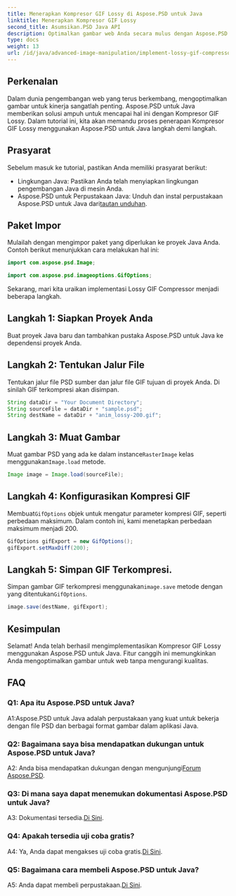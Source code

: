 ```yaml
---
title: Menerapkan Kompresor GIF Lossy di Aspose.PSD untuk Java
linktitle: Menerapkan Kompresor GIF Lossy
second_title: Asumsikan.PSD Java API
description: Optimalkan gambar web Anda secara mulus dengan Aspose.PSD untuk Kompresor GIF Lossy Java. Ikuti panduan langkah demi langkah kami untuk penerapan yang efisien.
type: docs
weight: 13
url: /id/java/advanced-image-manipulation/implement-lossy-gif-compressor/
---
```

## Perkenalan

Dalam dunia pengembangan web yang terus berkembang, mengoptimalkan gambar untuk kinerja sangatlah penting. Aspose.PSD untuk Java memberikan solusi ampuh untuk mencapai hal ini dengan Kompresor GIF Lossy. Dalam tutorial ini, kita akan memandu proses penerapan Kompresor GIF Lossy menggunakan Aspose.PSD untuk Java langkah demi langkah.

## Prasyarat

Sebelum masuk ke tutorial, pastikan Anda memiliki prasyarat berikut:

- Lingkungan Java: Pastikan Anda telah menyiapkan lingkungan pengembangan Java di mesin Anda.
-  Aspose.PSD untuk Perpustakaan Java: Unduh dan instal perpustakaan Aspose.PSD untuk Java dari[tautan unduhan](https://releases.aspose.com/psd/java/).

## Paket Impor

Mulailah dengan mengimpor paket yang diperlukan ke proyek Java Anda. Contoh berikut menunjukkan cara melakukan hal ini:

```java
import com.aspose.psd.Image;

import com.aspose.psd.imageoptions.GifOptions;
```

Sekarang, mari kita uraikan implementasi Lossy GIF Compressor menjadi beberapa langkah.

## Langkah 1: Siapkan Proyek Anda

Buat proyek Java baru dan tambahkan pustaka Aspose.PSD untuk Java ke dependensi proyek Anda.

## Langkah 2: Tentukan Jalur File

Tentukan jalur file PSD sumber dan jalur file GIF tujuan di proyek Anda. Di sinilah GIF terkompresi akan disimpan.

```java
String dataDir = "Your Document Directory";
String sourceFile = dataDir + "sample.psd";
String destName = dataDir + "anim_lossy-200.gif";
```

## Langkah 3: Muat Gambar

 Muat gambar PSD yang ada ke dalam instance`RasterImage` kelas menggunakan`Image.load` metode.

```java
Image image = Image.load(sourceFile);
```

## Langkah 4: Konfigurasikan Kompresi GIF

 Membuat`GifOptions` objek untuk mengatur parameter kompresi GIF, seperti perbedaan maksimum. Dalam contoh ini, kami menetapkan perbedaan maksimum menjadi 200.

```java
GifOptions gifExport = new GifOptions();
gifExport.setMaxDiff(200);
```

## Langkah 5: Simpan GIF Terkompresi.

 Simpan gambar GIF terkompresi menggunakan`image.save` metode dengan yang ditentukan`GifOptions`.

```java
image.save(destName, gifExport);
```

## Kesimpulan

Selamat! Anda telah berhasil mengimplementasikan Kompresor GIF Lossy menggunakan Aspose.PSD untuk Java. Fitur canggih ini memungkinkan Anda mengoptimalkan gambar untuk web tanpa mengurangi kualitas.

## FAQ

### Q1: Apa itu Aspose.PSD untuk Java?

A1:Aspose.PSD untuk Java adalah perpustakaan yang kuat untuk bekerja dengan file PSD dan berbagai format gambar dalam aplikasi Java.

### Q2: Bagaimana saya bisa mendapatkan dukungan untuk Aspose.PSD untuk Java?

 A2: Anda bisa mendapatkan dukungan dengan mengunjungi[Forum Aspose.PSD](https://forum.aspose.com/c/psd/34).

### Q3: Di mana saya dapat menemukan dokumentasi Aspose.PSD untuk Java?

A3: Dokumentasi tersedia.[Di Sini](https://reference.aspose.com/psd/java/).

### Q4: Apakah tersedia uji coba gratis?

 A4: Ya, Anda dapat mengakses uji coba gratis.[Di Sini](https://releases.aspose.com/).

### Q5: Bagaimana cara membeli Aspose.PSD untuk Java?

 A5: Anda dapat membeli perpustakaan.[Di Sini](https://purchase.aspose.com/buy).
